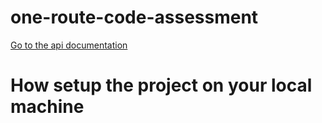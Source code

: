 # one-route-code-assessment

[Go to the api documentation](https://documenter.getpostman.com/view/7669287/UzBqpkNK)

# How setup the project on your local machine
